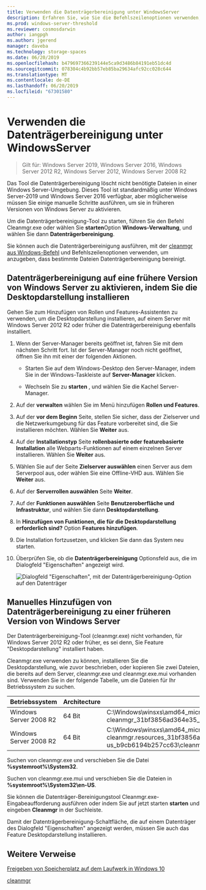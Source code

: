 ```yaml
---
title: Verwenden die Datenträgerbereinigung unter WindowsServer
description: Erfahren Sie, wie Sie die Befehlszeilenoptionen verwenden, um die Datenträgerbereinigung-Tool (Cleanmgr.exe) zum automatischen Bereinigen von bestimmte Dateien zu konfigurieren.
ms.prod: windows-server-threshold
ms.reviewer: cosmosdarwin
author: iangpgh
ms.author: jgerend
manager: daveba
ms.technology: storage-spaces
ms.date: 06/20/2019
ms.openlocfilehash: b479697366239144e5ca9d3486b84191eb51dc4d
ms.sourcegitcommit: 078304c4b92bb57eb85ba29634afc92cc028c644
ms.translationtype: MT
ms.contentlocale: de-DE
ms.lasthandoff: 06/20/2019
ms.locfileid: "67301580"
---
```

# <a name="using-disk-cleanup-on-windows-server"></a>Verwenden die Datenträgerbereinigung unter WindowsServer

> Gilt für: Windows Server 2019, Windows Server 2016, Windows Server 2012 R2, Windows Server 2012, Windows Server 2008 R2

Das Tool die Datenträgerbereinigung löscht nicht benötigte Dateien in einer Windows Server-Umgebung. Dieses Tool ist standardmäßig unter Windows Server-2019 und Windows Server 2016 verfügbar, aber möglicherweise müssen Sie einige manuelle Schritte ausführen, um sie in früheren Versionen von Windows Server zu aktivieren.

Um die Datenträgerbereinigung-Tool zu starten, führen Sie den Befehl Cleanmgr.exe oder wählen Sie **starten**Option **Windows-Verwaltung**, und wählen Sie dann **Datenträgerbereinigung**.

Sie können auch die Datenträgerbereinigung ausführen, mit der [cleanmgr aus Windows-Befehl](../../administration/windows-commands/clean-mgr.md) und Befehlszeilenoptionen verwenden, um anzugeben, dass bestimmte Dateien Datenträgerbereinigung bereinigt.

## <a name="enable-disk-cleanup-on-an-earlier-version-of-windows-server-by-installing-the-desktop-experience"></a>Datenträgerbereinigung auf eine frühere Version von Windows Server zu aktivieren, indem Sie die Desktopdarstellung installieren

Gehen Sie zum Hinzufügen von Rollen und Features-Assistenten zu verwenden, um die Desktopdarstellung installieren, auf einem Server mit Windows Server 2012 R2 oder früher die Datenträgerbereinigung ebenfalls installiert.

1. Wenn der Server-Manager bereits geöffnet ist, fahren Sie mit dem nächsten Schritt fort. Ist der Server-Manager noch nicht geöffnet, öffnen Sie ihn mit einer der folgenden Aktionen.

   - Starten Sie auf dem Windows-Desktop den Server-Manager, indem Sie in der Windows-Taskleiste auf **Server-Manager** klicken.

   - Wechseln Sie zu **starten** , und wählen Sie die Kachel Server-Manager.

1. Auf der **verwalten** wählen Sie im Menü hinzufügen **Rollen und Features**.

1. Auf der **vor dem Beginn** Seite, stellen Sie sicher, dass der Zielserver und die Netzwerkumgebung für das Feature vorbereitet sind, die Sie installieren möchten. Wählen Sie **Weiter** aus.

1. Auf der **Installationstyp** Seite **rollenbasierte oder featurebasierte Installation** alle Webparts-Funktionen auf einem einzelnen Server installieren. Wählen Sie **Weiter** aus.

1. Wählen Sie auf der Seite **Zielserver auswählen** einen Server aus dem Serverpool aus, oder wählen Sie eine Offline-VHD aus. Wählen Sie **Weiter** aus.

1. Auf der **Serverrollen auswählen** Seite **Weiter**.

1. Auf der **Funktionen auswählen** Seite **Benutzeroberfläche und Infrastruktur**, und wählen Sie dann **Desktopdarstellung**.

1. In **Hinzufügen von Funktionen, die für die Desktopdarstellung erforderlich sind?** Option **Features hinzufügen**.

1. Die Installation fortzusetzen, und klicken Sie dann das System neu starten.

1. Überprüfen Sie, ob die **Datenträgerbereinigung** Optionsfeld aus, die im Dialogfeld "Eigenschaften" angezeigt wird.

   ![Dialogfeld "Eigenschaften", mit der Datenträgerbereinigung-Option auf den Datenträger](media/diskpropswcleanup.png)

## <a name="manually-add-disk-cleanup-to-an-earlier-version-of-windows-server"></a>Manuelles Hinzufügen von Datenträgerbereinigung zu einer früheren Version von Windows Server

Der Datenträgerbereinigung-Tool (cleanmgr.exe) nicht vorhanden, für Windows Server 2012 R2 oder früher, es sei denn, Sie Feature "Desktopdarstellung" installiert haben.

Cleanmgr.exe verwenden zu können, installieren Sie die Desktopdarstellung, wie zuvor beschrieben, oder kopieren Sie zwei Dateien, die bereits auf dem Server, cleanmgr.exe und cleanmgr.exe.mui vorhanden sind. Verwenden Sie in der folgende Tabelle, um die Dateien für Ihr Betriebssystem zu suchen.

| Betriebssystem  | Architecture  | Speicherort  |
| ----------------- | -------------- | --------------- |
| Windows Server 2008 R2 | 64 Bit | C:\Windows\winsxs\amd64_microsoft-windows-cleanmgr_31bf3856ad364e35_6.1.7600.16385_none_c9392808773cd7da\cleanmgr.exe 
| Windows Server 2008 R2 | 64 Bit | C:\Windows\winsxs\amd64_microsoft-windows-cleanmgr.resources_31bf3856ad364e35_6.1.7600.16385_en-us_b9cb6194b257cc63\cleanmgr.exe.mui |

Suchen von cleanmgr.exe und verschieben Sie die Datei **%systemroot%\System32**.

Suchen von cleanmgr.exe.mui und verschieben Sie die Dateien in **%systemroot%\System32\en-US**.

Sie können die Datenträger-Bereinigungstool Cleanmgr.exe-Eingabeaufforderung ausführen oder indem Sie auf jetzt starten **starten** und eingeben **Cleanmgr** in der Suchleiste.

Damit der Datenträgerbereinigung-Schaltfläche, die auf einem Datenträger des Dialogfeld "Eigenschaften" angezeigt werden, müssen Sie auch das Feature Desktopdarstellung installieren.

## <a name="additional-references"></a>Weitere Verweise

[Freigeben von Speicherplatz auf dem Laufwerk in Windows 10](https://support.microsoft.com/en-us/help/12425/windows-10-free-up-drive-space)

[cleanmgr](../../administration/windows-commands/clean-mgr.md)
